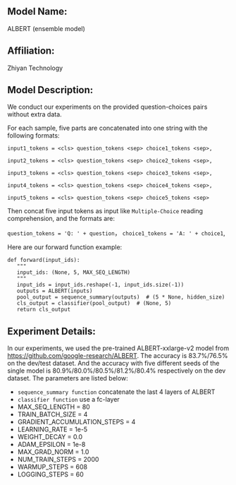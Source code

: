 ## Model Name:
ALBERT (ensemble model)

## Affiliation:
Zhiyan Technology

## Model Description: 
We conduct our experiments on the provided question-choices pairs without extra data. 

For each sample, five parts are concatenated into one string with the following formats:

`input1_tokens = <cls> question_tokens <sep> choice1_tokens <sep>,`

`input2_tokens = <cls> question_tokens <sep> choice2_tokens <sep>,`

`input3_tokens = <cls> question_tokens <sep> choice3_tokens <sep>,`

`input4_tokens = <cls> question_tokens <sep> choice4_tokens <sep>,`

`input5_tokens = <cls> question_tokens <sep> choice5_tokens <sep>`
   
Then concat five input tokens as input like `Multiple-Choice` reading comprehension, and the formats are:

`question_tokens = 'Q: ' + question`，
`choice1_tokens = 'A: ' + choice1`, 


Here are our forward function example:

```
def forward(input_ids):
   """
   input_ids: (None, 5, MAX_SEQ_LENGTH)
   """
   input_ids = input_ids.reshape(-1, input_ids.size(-1))
   outputs = ALBERT(inputs)
   pool_output = sequence_summary(outputs)  # (5 * None, hidden_size)
   cls_output = classifier(pool_output)  # (None, 5)
   return cls_output
```

## Experiment Details: 
In our experiments, we used the pre-trained ALBERT-xxlarge-v2 model from https://github.com/google-research/ALBERT. The accuracy is 83.7%/76.5% on the dev/test dataset. And the accuracy with five different seeds of the single model is 80.9%/80.0%/80.5%/81.2%/80.4% respectively on the dev dataset. The parameters are listed below:
- `sequence_summary function` concatenate the last 4 layers of ALBERT
- `classifier function` use a fc-layer
- MAX_SEQ_LENGTH = 80
- TRAIN_BATCH_SIZE = 4
- GRADIENT_ACCUMULATION_STEPS = 4
- LEARNING_RATE = 1e-5
- WEIGHT_DECAY = 0.0
- ADAM_EPSILON = 1e-8
- MAX_GRAD_NORM = 1.0
- NUM_TRAIN_STEPS = 2000
- WARMUP_STEPS = 608
- LOGGING_STEPS = 60
